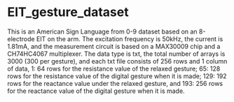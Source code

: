 # EIT_gesture_dataset

This is an American Sign Language from 0-9 dataset based on an 8-electrode EIT on the arm. The excitation frequency is 50kHz, the current is 1.81mA, and the measurement circuit is based on a MAX30009 chip and a CH74HC4067 multiplexer. The data type is txt, the total number of arrays is 3000 (300 per gesture), and each txt file consists of 256 rows and 1 column of data, 1: 64 rows for the resistance value of the relaxed gesture; 65: 128 rows for the resistance value of the digital gesture when it is made; 129: 192 rows for the reactance value under the relaxed gesture, and 193: 256 rows for the reactance value of the digital gesture when it is made.

